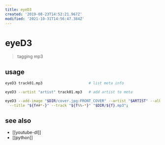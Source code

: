 ```yaml
---
title: eyeD3
created: '2019-08-23T14:52:21.967Z'
modified: '2021-10-31T14:56:47.384Z'
---
```


# eyeD3

> tagging mp3

## usage

```sh
eyeD3 track01.mp3                     # list meta info

eyeD3 --artist "artist" track01.mp3   # add artist to meta

eyeD3 --add-image "$DIR/cover.jpg:FRONT_COVER" --artist "$ARTIST" --album "$ALBUM" \
  --title "${f##*-}" --track "${f%%-*}" "$DIR/${f}.mp3";
```

## see also

- [[youtube-dl]]
- [[python]]

